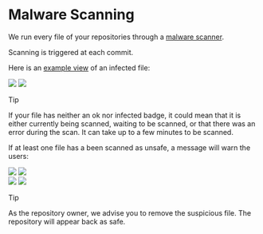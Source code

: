 # Malware Scanning

We run every file of your repositories through a [malware scanner](https://www.clamav.net/).

Scanning is triggered at each commit.

Here is an [example view](https://huggingface.co/mcpotato/42-eicar-street/tree/main) of an infected file:

<div class="flex justify-center">
<img class="block dark:hidden" src="https://huggingface.co/datasets/huggingface/documentation-images/resolve/main/hub/eicar-hub-file-view.png"/>
<img class="hidden dark:block" src="https://huggingface.co/datasets/huggingface/documentation-images/resolve/main/hub/eicar-hub-file-view-dark.png"/>
</div>

> [!TIP]
> If your file has neither an ok nor infected badge, it could mean that it is either currently being scanned, waiting to be scanned, or that there was an error during the scan. It can take up to a few minutes to be scanned.

If at least one file has a been scanned as unsafe, a message will warn the users:

<div class="flex justify-center">
<img class="block dark:hidden" src="https://huggingface.co/datasets/huggingface/documentation-images/resolve/main/hub/eicar-hub-model.png"/>
<img class="hidden dark:block" src="https://huggingface.co/datasets/huggingface/documentation-images/resolve/main/hub/eicar-hub-model-dark.png"/>
</div>
<div class="flex justify-center">
<img class="block dark:hidden" src="https://huggingface.co/datasets/huggingface/documentation-images/resolve/main/hub/eicar-hub-tree-view.png"/>
<img class="hidden dark:block" src="https://huggingface.co/datasets/huggingface/documentation-images/resolve/main/hub/eicar-hub-tree-view-dark.png"/>
</div>

> [!TIP]
> As the repository owner, we advise you to remove the suspicious file. The repository will appear back as safe.
